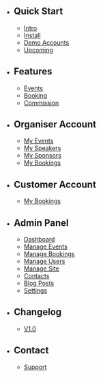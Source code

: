- ## Quick Start
    - [Intro](/{{route}}/{{version}}/intro)
    - [Install](/{{route}}/{{version}}/install)
    - [Demo Accounts](/{{route}}/{{version}}/demo-accounts)
    - [Upcoming](/{{route}}/{{version}}/upcoming)

- ## Features
    - [Events](/{{route}}/{{version}}/features/events)
    - [Booking](/{{route}}/{{version}}/features/booking)
    - [Commission](/{{route}}/{{version}}/features/commission)
    

- ## Organiser Account
    - [My Events](/{{route}}/{{version}}/o-account/myevents)
    - [My Speakers](/{{route}}/{{version}}/o-account/myspeakers)
    - [My Sponsors](/{{route}}/{{version}}/o-account/mysponsors)
    - [My Bookings](/{{route}}/{{version}}/o-account/mybookings)

- ## Customer Account
    - [My Bookings](/{{route}}/{{version}}/c-account/mybookings)

- ## Admin Panel
    - [Dashboard](/{{route}}/{{version}}/admin/dashboard)
    - [Manage Events](/{{route}}/{{version}}/admin/manage-events)
    - [Manage Bookings](/{{route}}/{{version}}/admin/manage-bookings)
    - [Manage Users](/{{route}}/{{version}}/admin/manage-users)
    - [Manage Site](/{{route}}/{{version}}/admin/manage-site)
    - [Contacts](/{{route}}/{{version}}/admin/contacts)
    - [Blog Posts](/{{route}}/{{version}}/admin/blog-posts)
    - [Settings](/{{route}}/{{version}}/admin/settings)
    
- ## Changelog
    - [V1.0](/{{route}}/{{version}}/changelog/V1.0)

- ## Contact
    - [Support](/{{route}}/{{version}}/contact/support)